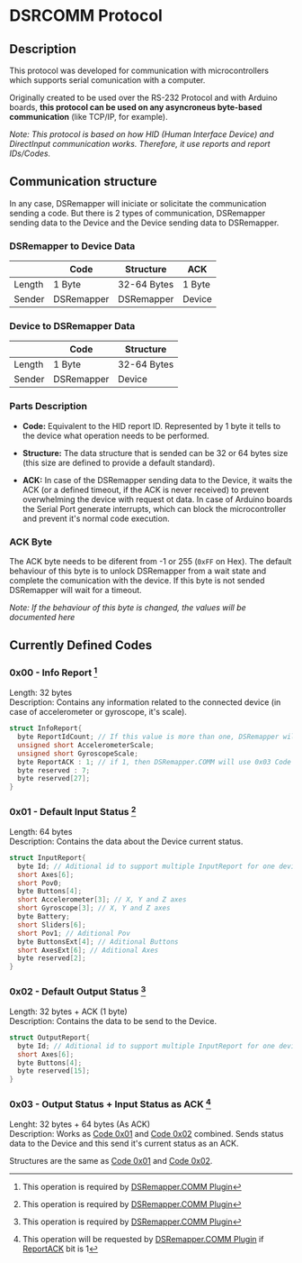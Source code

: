 # DSRCOMM Protocol
## Description
This protocol was developed for communication with microcontrollers which supports serial comunication with a computer.

Originally created to be used over the RS-232 Protocol and with Arduino boards, **this protocol can be used on any asyncroneus byte-based communication** (like TCP/IP, for example).

_Note: This protocol is based on how HID (Human Interface Device) and DirectInput communication works. Therefore, it use reports and report IDs/Codes._

## Communication structure

In any case, DSRemapper will iniciate or solicitate the communication sending a code. But there is 2 types of communication, DSRemapper sending data to the Device and the Device sending data to DSRemapper.

### DSRemapper to Device Data
|        | Code       | Structure   | ACK    |
|--------|------------|-------------|--------|
| Length | 1 Byte     | 32-64 Bytes | 1 Byte |
| Sender | DSRemapper | DSRemapper  | Device |

### Device to DSRemapper Data
|        | Code       | Structure   |
|--------|------------|-------------|
| Length | 1 Byte     | 32-64 Bytes |
| Sender | DSRemapper | Device      |

### Parts Description
- **Code:** Equivalent to the HID report ID. Represented by 1 byte it tells to the device what operation needs to be performed.

- **Structure:** The data structure that is sended can be 32 or 64 bytes size (this size are defined to provide a default standard).

- **ACK:** In case of the DSRemapper sending data to the Device, it waits the ACK (or a defined timeout, if the ACK is never received) to prevent overwhelming the device with request ot data. In case of Arduino boards the Serial Port generate interrupts, which can block the microcontroller and prevent it's normal code execution.

### ACK Byte
The ACK byte needs to be diferent from -1 or 255 (`0xFF` on Hex). The default behaviour of this byte is to unlock DSRemapper from a wait state and complete the comunication with the device. If this byte is not sended DSRemapper will wait for a timeout.

_Note: If the behaviour of this byte is changed, the values will be documented here_

## Currently Defined Codes

### 0x00 - Info Report [^1]
Length: 32 bytes  
Description: Contains any information related to the connected device (in case of accelerometer or gyroscope, it's scale).

```c++
struct InfoReport{
  byte ReportIdCount; // If this value is more than one, DSRemapper will spect multiple Input Reports per request
  unsigned short AccelerometerScale;
  unsigned short GyroscopeScale;
  byte ReportACK : 1; // if 1, then DSRemapper.COMM will use 0x03 Code for data retrive
  byte reserved : 7;
  byte reserved[27];
}
```

### 0x01 - Default Input Status [^1]
Length: 64 bytes  
Description: Contains the data about the Device current status.

```c++
struct InputReport{
  byte Id; // Aditional id to support multiple InputReport for one device
  short Axes[6];
  short Pov0;
  byte Buttons[4];
  short Accelerometer[3]; // X, Y and Z axes
  short Gyroscope[3]; // X, Y and Z axes
  byte Battery;
  short Sliders[6];
  short Pov1; // Aditional Pov
  byte ButtonsExt[4]; // Aditional Buttons
  short AxesExt[6]; // Aditional Axes
  byte reserved[2];
}
```

### 0x02 - Default Output Status [^1]
Length: 32 bytes + ACK (1 byte)  
Description: Contains the data to be send to the Device.

```c++
struct OutputReport{
  byte Id; // Aditional id to support multiple InputReport for one device
  short Axes[6];
  byte Buttons[4];
  byte reserved[15];
}
```

### 0x03 - Output Status + Input Status as ACK [^2]
Lenght: 32 bytes + 64 bytes (As ACK)  
Description: Works as [Code 0x01](#0x01---default-input-status-1) and [Code 0x02](#0x02---default-output-status-1) combined. Sends status data to the Device and this send it's current status as an ACK.

Structures are the same as [Code 0x01](#0x01---default-input-status-1) and [Code 0x02](#0x02---default-output-status-1).


[^1]: This operation is required by [DSRemapper.COMM Plugin](./COMM-Plugin.md)
[^2]: This operation will be requested by [DSRemapper.COMM Plugin](./COMM-Plugin.md) if [ReportACK](#0x00---info-report-1) bit is 1

